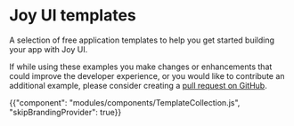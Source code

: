 # Joy UI templates

<p class="description">A selection of free application templates to help you get started building your app with Joy UI.</p>

If while using these examples you make changes or enhancements that could improve the
developer experience, or you would like to contribute an additional example,
please consider creating a [pull request on GitHub](https://github.com/mui/material-ui/pulls).

{{"component": "modules/components/TemplateCollection.js", "skipBrandingProvider": true}}
